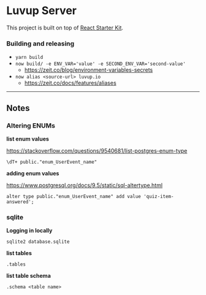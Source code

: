 # Luvup Server

This project is built on top of [React Starter Kit](https://www.reactstarterkit.com).

### Building and releasing

- `yarn build`
- `now build/ -e ENV_VAR='value' -e SECOND_ENV_VAR='second-value'`
  + https://zeit.co/blog/environment-variables-secrets
- `now alias <source-url> luvup.io`
  + https://zeit.co/docs/features/aliases

---
## Notes

### Altering ENUMs

**list enum values**

https://stackoverflow.com/questions/9540681/list-postgres-enum-type

`\dT+ public."enum_UserEvent_name"`

**adding enum values**

https://www.postgresql.org/docs/9.5/static/sql-altertype.html

`alter type public."enum_UserEvent_name" add value 'quiz-item-answered';`

### sqlite

**Logging in locally**

`sqlite2 database.sqlite`

**list tables**

`.tables`

**list table schema**

`.schema <table name>`
